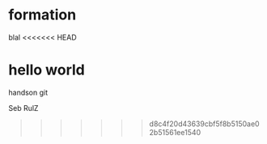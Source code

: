 # formation
blal
<<<<<<< HEAD

hello world
=======
handson git

Seb RulZ
>>>>>>> d8c4f20d43639cbf5f8b5150ae02b51561ee1540
